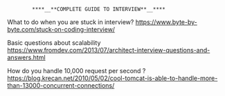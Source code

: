             ****__**COMPLETE GUIDE TO INTERVIEW**__****
            

What to do when you are stuck in interview? 
https://www.byte-by-byte.com/stuck-on-coding-interview/

Basic questions about scalability
https://www.fromdev.com/2013/07/architect-interview-questions-and-answers.html
            
How do you handle 10,000 request per second ?
https://blog.krecan.net/2010/05/02/cool-tomcat-is-able-to-handle-more-than-13000-concurrent-connections/




